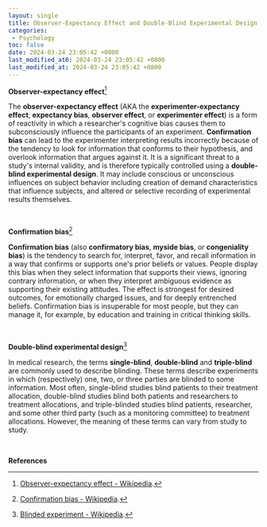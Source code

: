 ```yaml
---
layout: single
title: Observer-Expectancy Effect and Double-Blind Experimental Design
categories:
 - Psychology
toc: false
date: 2024-03-24 23:05:42 +0800
last_modified_at0: 2024-03-24 23:05:42 +0800
last_modified_at: 2024-03-24 23:05:42 +0800
---
```


**Observer-expectancy effect**[^1]

The **observer-expectancy effect** (AKA the **experimenter-expectancy effect**, **expectancy bias**, **observer effect**, or **experimenter effect**) is a form of reactivity in which a researcher's cognitive bias causes them to subconsciously influence the participants of an experiment. **Confirmation bias** can lead to the experimenter interpreting results incorrectly because of the tendency to look for information that conforms to their hypothesis, and overlook information that argues against it. It is a significant threat to a study's internal validity, and is therefore typically controlled using a **double-blind experimental design**. It may include conscious or unconscious influences on subject behavior including creation of demand characteristics that influence subjects, and altered or selective recording of experimental results themselves.

<br>

**Confirmation bias**[^2]

**Confirmation bias** (also **confirmatory bias**, **myside bias**, or **congeniality bias**) is the tendency to search for, interpret, favor, and recall information in a way that confirms or supports one's prior beliefs or values. People display this bias when they select information that supports their views, ignoring contrary information, or when they interpret ambiguous evidence as supporting their existing attitudes. The effect is strongest for desired outcomes, for emotionally charged issues, and for deeply entrenched beliefs. Confirmation bias is insuperable for most people, but they can manage it, for example, by education and training in critical thinking skills.

<br>

**Double-blind experimental design**[^3]

In medical research, the terms **single-blind**, **double-blind** and **triple-blind** are commonly used to describe blinding. These terms describe experiments in which (respectively) one, two, or three parties are blinded to some information. Most often, single-blind studies blind patients to their treatment allocation, double-blind studies blind both patients and researchers to treatment allocations, and triple-blinded studies blind patients, researcher, and some other third party (such as a monitoring committee) to treatment allocations. However, the meaning of these terms can vary from study to study.

<br>

**References**

[^1]: [Observer-expectancy effect - Wikipedia](https://en.wikipedia.org/wiki/Observer-expectancy_effect).
[^2]: [Confirmation bias - Wikipedia](https://en.wikipedia.org/wiki/Confirmation_bias).
[^3]: [Blinded experiment - Wikipedia](https://en.wikipedia.org/wiki/Blinded_experiment#Terminology).
